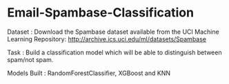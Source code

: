 # Email-Spambase-Classification
Dataset : Download the Spambase dataset available from the UCI Machine Learning Repository: http://archive.ics.uci.edu/ml/datasets/Spambase

Task : Build a classification model which will be able to distinguish between spam/not spam.

Models Built : RandomForestClassifier, XGBoost and KNN
